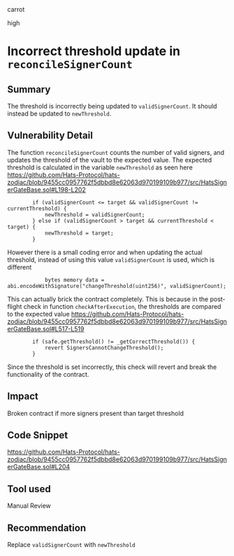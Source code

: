 carrot

high

# Incorrect threshold update in `reconcileSignerCount`

## Summary
The threshold is incorrectly being updated to `validSignerCount`. It should instead be updated to `newThreshold`.
## Vulnerability Detail
The function `reconcileSignerCount` counts the number of valid signers, and updates the threshold of the vault to the expected value. The expected threshold is calculated in the variable `newThreshold` as seen here
https://github.com/Hats-Protocol/hats-zodiac/blob/9455cc0957762f5dbbd8e62063d970199109b977/src/HatsSignerGateBase.sol#L198-L202
```solidity
        if (validSignerCount <= target && validSignerCount != currentThreshold) {
            newThreshold = validSignerCount;
        } else if (validSignerCount > target && currentThreshold < target) {
            newThreshold = target;
        }
```
However there is a small coding error and when updating the actual threshold, instead of using this value `validSignerCount` is used, which is different
```solidity
            bytes memory data = abi.encodeWithSignature("changeThreshold(uint256)", validSignerCount);
```


This can actually brick the contract completely. This is because in the post-flight check in function `checkAfterExecution`, the thresholds are compared to the expected value
https://github.com/Hats-Protocol/hats-zodiac/blob/9455cc0957762f5dbbd8e62063d970199109b977/src/HatsSignerGateBase.sol#L517-L519
```solidity
        if (safe.getThreshold() != _getCorrectThreshold()) {
            revert SignersCannotChangeThreshold();
        }
```
Since the threshold is set incorrectly, this check will revert and break the functionality of the contract.
## Impact
Broken contract if more signers present than target threshold
## Code Snippet
https://github.com/Hats-Protocol/hats-zodiac/blob/9455cc0957762f5dbbd8e62063d970199109b977/src/HatsSignerGateBase.sol#L204
## Tool used

Manual Review

## Recommendation
Replace `validSignerCount` with `newThreshold`
